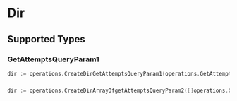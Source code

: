 # Dir


## Supported Types

### GetAttemptsQueryParam1

```go
dir := operations.CreateDirGetAttemptsQueryParam1(operations.GetAttemptsQueryParam1{/* values here */})
```

### 

```go
dir := operations.CreateDirArrayOfgetAttemptsQueryParam2([]operations.GetAttemptsQueryParam2{/* values here */})
```

